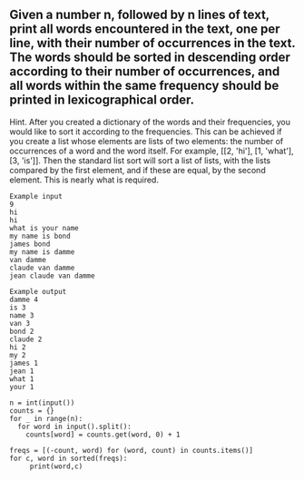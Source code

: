 ## Given a number n, followed by n lines of text, print all words encountered in the text, one per line, with their number of occurrences in the text. The words should be sorted in descending order according to their number of occurrences, and all words within the same frequency should be printed in lexicographical order.

Hint. After you created a dictionary of the words and their frequencies, you would like to sort it according to the frequencies. This can be achieved if you create a list whose elements are lists of two elements: the number of occurrences of a word and the word itself. For example, [[2, 'hi'], [1, 'what'], [3, 'is']]. Then the standard list sort will sort a list of lists, with the lists compared by the first element, and if these are equal, by the second element. This is nearly what is required.

```
Example input
9
hi
hi
what is your name
my name is bond
james bond
my name is damme
van damme
claude van damme
jean claude van damme

Example output
damme 4
is 3
name 3
van 3
bond 2
claude 2
hi 2
my 2
james 1
jean 1
what 1
your 1
```

```
n = int(input())
counts = {}
for _ in range(n):
  for word in input().split():
    counts[word] = counts.get(word, 0) + 1

freqs = [(-count, word) for (word, count) in counts.items()]
for c, word in sorted(freqs):
     print(word,c)
```
